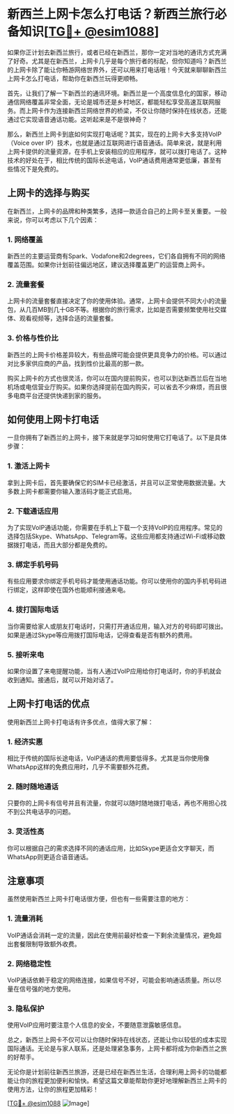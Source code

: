 # 新西兰上网卡怎么打电话？新西兰旅行必备知识[[TG💪+ @esim1088](https://t.me/s/esim1088)]

如果你正计划去新西兰旅行，或者已经在新西兰，那你一定对当地的通讯方式充满了好奇。尤其是在新西兰，上网卡几乎是每个旅行者的标配，但你知道吗？新西兰的上网卡除了能让你畅游网络世界外，还可以用来打电话哦！今天就来聊聊新西兰上网卡怎么打电话，帮助你在新西兰玩得更顺畅。

首先，让我们了解一下新西兰的通讯环境。新西兰是一个高度信息化的国家，移动通信网络覆盖非常全面，无论是城市还是乡村地区，都能轻松享受高速互联网服务。而上网卡作为连接新西兰网络世界的桥梁，不仅让你随时保持在线状态，还能通过它实现语音通话功能。这听起来是不是很神奇？

那么，新西兰上网卡到底如何实现打电话呢？其实，现在的上网卡大多支持VoIP（Voice over IP）技术，也就是通过互联网进行语音通话。简单来说，就是利用上网卡提供的流量资源，在手机上安装相应的应用程序，就可以拨打电话了。这种技术的好处在于，相比传统的国际长途电话，VoIP通话费用通常更低廉，甚至有些情况下是免费的。

## 上网卡的选择与购买

在新西兰，上网卡的品牌和种类繁多，选择一款适合自己的上网卡至关重要。一般来说，你可以考虑以下几个因素：

### 1. **网络覆盖**  
新西兰的主要运营商有Spark、Vodafone和2degrees，它们各自拥有不同的网络覆盖范围。如果你计划前往偏远地区，建议选择覆盖更广的运营商上网卡。

### 2. **流量套餐**  
上网卡的流量套餐直接决定了你的使用体验。通常，上网卡会提供不同大小的流量包，从几百MB到几十GB不等。根据你的旅行需求，比如是否需要频繁使用社交媒体、观看视频等，选择合适的流量套餐。

### 3. **价格与性价比**  
新西兰的上网卡价格差异较大，有些品牌可能会提供更具竞争力的价格。可以通过对比多家供应商的产品，找到性价比最高的那一款。

购买上网卡的方式也很灵活，你可以在国内提前购买，也可以到达新西兰后在当地机场或电信营业厅购买。如果你选择提前在国内购买，可以省去不少麻烦，而且很多电商平台还提供快递到家的服务。

## 如何使用上网卡打电话

一旦你拥有了新西兰的上网卡，接下来就是学习如何使用它打电话了。以下是具体步骤：

### 1. **激活上网卡**  
拿到上网卡后，首先要确保它的SIM卡已经激活，并且可以正常使用数据流量。大多数上网卡都需要你输入激活码才能正式启用。

### 2. **下载通话应用**  
为了实现VoIP通话功能，你需要在手机上下载一个支持VoIP的应用程序。常见的选择包括Skype、WhatsApp、Telegram等。这些应用都支持通过Wi-Fi或移动数据拨打电话，而且大部分都是免费的。

### 3. **绑定手机号码**  
有些应用要求你绑定手机号码才能使用通话功能。你可以使用你的国内手机号码进行绑定，这样即使在国外也能顺利接通来电。

### 4. **拨打国际电话**  
当你需要给家人或朋友打电话时，只需打开通话应用，输入对方的号码即可拨出。如果是通过Skype等应用拨打国际电话，记得查看是否有额外的费用。

### 5. **接听来电**  
如果你设置了来电提醒功能，当有人通过VoIP应用给你打电话时，你的手机就会收到通知。接通后，就可以开始对话了。

## 上网卡打电话的优点

使用新西兰上网卡打电话有许多优点，值得大家了解：

### 1. **经济实惠**  
相比于传统的国际长途电话，VoIP通话的费用要低得多。尤其是当你使用像WhatsApp这样的免费应用时，几乎不需要额外花费。

### 2. **随时随地通话**  
只要你的上网卡有信号并且有流量，你就可以随时随地拨打电话，再也不用担心找不到公共电话亭的问题。

### 3. **灵活性高**  
你可以根据自己的需求选择不同的通话应用，比如Skype更适合文字聊天，而WhatsApp则更适合语音通话。

## 注意事项

虽然使用新西兰上网卡打电话很方便，但也有一些需要注意的地方：

### 1. **流量消耗**  
VoIP通话会消耗一定的流量，因此在使用前最好检查一下剩余流量情况，避免超出套餐限制导致额外收费。

### 2. **网络稳定性**  
VoIP通话依赖于稳定的网络连接，如果信号不好，可能会影响通话质量。所以尽量在信号强的地方使用。

### 3. **隐私保护**  
使用VoIP应用时要注意个人信息的安全，不要随意泄露敏感信息。

总之，新西兰上网卡不仅可以让你随时保持在线状态，还能让你以较低的成本实现国际通话。无论是与家人联系，还是处理紧急事务，上网卡都将成为你新西兰之旅的好帮手。

无论你是计划前往新西兰旅游，还是已经在新西兰生活，合理利用上网卡的功能都能让你的旅程更加便利和愉快。希望这篇文章能帮助你更好地理解新西兰上网卡的使用方法，让你的旅程更加精彩！

[[TG💪+ @esim1088](https://t.me/s/esim1088) ![Image](https://i.postimg.cc/4NQfJmqS/Snipaste-2025-05-13-00-14-12.png)]